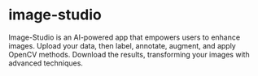 # image-studio
Image-Studio is an AI-powered app that empowers users to enhance images. Upload your data, then label, annotate, augment, and apply OpenCV methods. Download the results, transforming your images with advanced techniques.
